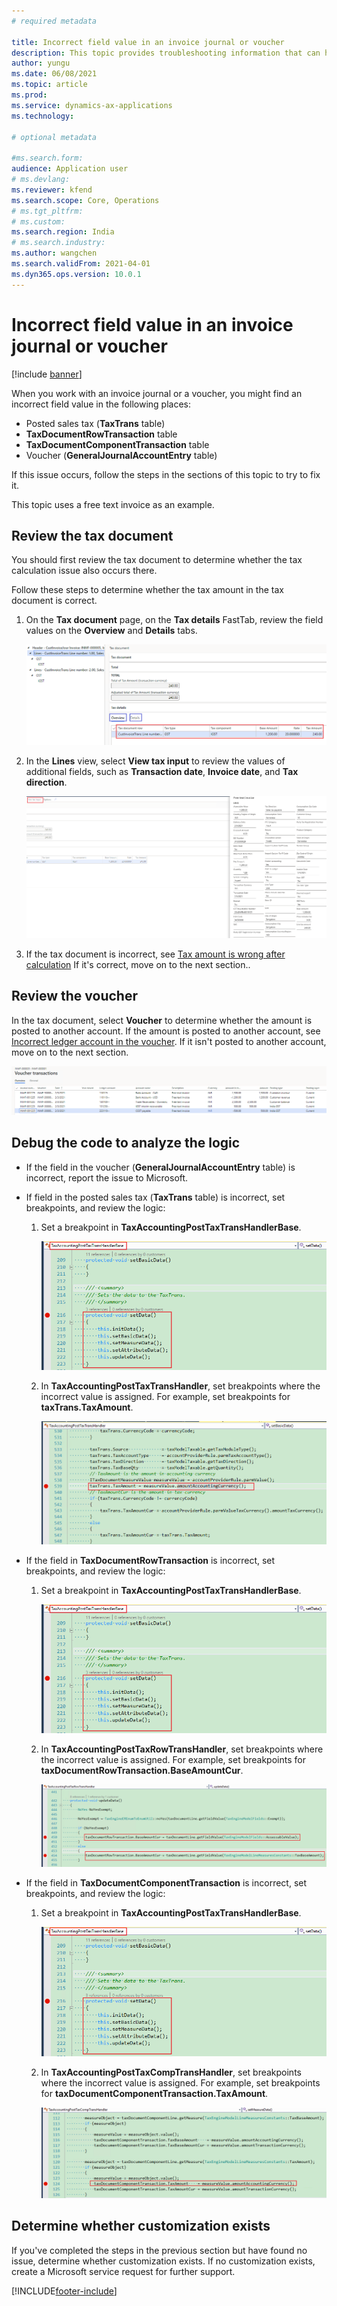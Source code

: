 ```yaml
---
# required metadata

title: Incorrect field value in an invoice journal or voucher
description: This topic provides troubleshooting information that can help when a field value in an invoice journal or voucher is incorrect.
author: yungu
ms.date: 06/08/2021
ms.topic: article
ms.prod: 
ms.service: dynamics-ax-applications
ms.technology: 

# optional metadata

#ms.search.form:
audience: Application user
# ms.devlang: 
ms.reviewer: kfend
ms.search.scope: Core, Operations
# ms.tgt_pltfrm: 
# ms.custom: 
ms.search.region: India
# ms.search.industry: 
ms.author: wangchen
ms.search.validFrom: 2021-04-01
ms.dyn365.ops.version: 10.0.1
---
```


# Incorrect field value in an invoice journal or voucher

[!include [banner](../includes/banner.md)]

When you work with an invoice journal or a voucher, you might find an incorrect field value in the following places:

- Posted sales tax (**TaxTrans** table)
- **TaxDocumentRowTransaction** table
- **TaxDocumentComponentTransaction** table
- Voucher (**GeneralJournalAccountEntry** table)

If this issue occurs, follow the steps in the sections of this topic to try to fix it.

This topic uses a free text invoice as an example.

## Review the tax document

You should first review the tax document to determine whether the tax calculation issue also occurs there.

Follow these steps to determine whether the tax amount in the tax document is correct.

1. On the **Tax document** page, on the **Tax details** FastTab, review the field values on the **Overview** and **Details** tabs.

    [![Overview tab on the Tax details FastTab of the Tax document page](./media/field-value-invoice-journal-voucher-Picture1.png)](./media/field-value-invoice-journal-voucher-Picture1.png)

2. In the **Lines** view, select **View tax input** to review the values of additional fields, such as **Transaction date**, **Invoice date**, and **Tax direction**.

    [![View tax input button on the Tax document page](./media/field-value-invoice-journal-voucher-Picture2.png)](./media/field-value-invoice-journal-voucher-Picture2.png)

3. If the tax document is incorrect, see [Tax amount is wrong after calculation](apac-ind-GST-troubleshooting-tax-amount-wrong-after-calculation.md) If it's correct, move on to the next section..

## Review the voucher

In the tax document, select **Voucher** to determine whether the amount is posted to another account. If the amount is posted to another account, see [Incorrect ledger account in the voucher](apac-ind-GST-troubleshooting-ledger-account-in-voucher-wrong.md). If it isn't posted to another account, move on to the next section.

[![Voucher transactions page](./media/field-value-invoice-journal-voucher-Picture3.png)](./media/field-value-invoice-journal-voucher-Picture3.png)

## Debug the code to analyze the logic

- If the field in the voucher (**GeneralJournalAccountEntry** table) is incorrect, report the issue to Microsoft.
- If field in the posted sales tax (**TaxTrans** table) is incorrect, set breakpoints, and review the logic:

    1. Set a breakpoint in **TaxAccountingPostTaxTransHandlerBase**.

        [![Breakpoint in TaxAccountingPostTaxTransHandlerBase](./media/field-value-invoice-journal-voucher-Picture4.png)](./media/field-value-invoice-journal-voucher-Picture4.png)

    2. In **TaxAccountingPostTaxTransHandler**, set breakpoints where the incorrect value is assigned. For example, set breakpoints for **taxTrans.TaxAmount**.

        [![Breakpoints for taxTrans.TaxAmount when incorrect value is assigned](./media/field-value-invoice-journal-voucher-Picture5.png)](./media/field-value-invoice-journal-voucher-Picture5.png)

- If the field in **TaxDocumentRowTransaction** is incorrect, set breakpoints, and review the logic:

    1. Set a breakpoint in **TaxAccountingPostTaxTransHandlerBase**.

        [![Breakpoint in TaxAccountingPostTaxTransHandlerBase](./media/field-value-invoice-journal-voucher-Picture6.png)](./media/field-value-invoice-journal-voucher-Picture6.png)

    2. In **TaxAccountingPostTaxRowTransHandler**, set breakpoints where the incorrect value is assigned. For example, set breakpoints for **taxDocumentRowTransaction.BaseAmountCur**.

        [![Breakpoints for taxDocumentRowTransaction.BaseAmountCur](./media/field-value-invoice-journal-voucher-Picture7.png)](./media/field-value-invoice-journal-voucher-Picture7.png)

- If the field in **TaxDocumentComponentTransaction** is incorrect, set breakpoints, and review the logic:

    1. Set a breakpoint in **TaxAccountingPostTaxTransHandlerBase**.

        [![Breakpoint for TaxAccountingPostTaxTransHandlerBase](./media/field-value-invoice-journal-voucher-Picture8.png)](./media/field-value-invoice-journal-voucher-Picture8.png)

    2. In **TaxAccountingPostTaxCompTransHandler**, set breakpoints where the incorrect value is assigned. For example, set breakpoints for **taxDocumentComponentTransaction.TaxAmount**.

        [![Breakpoints for taxDocumentComponentTransaction.TaxAmount](./media/field-value-invoice-journal-voucher-Picture9.png)](./media/field-value-invoice-journal-voucher-Picture9.png)

## Determine whether customization exists

If you've completed the steps in the previous section but have found no issue, determine whether customization exists. If no customization exists, create a Microsoft service request for further support.

[!INCLUDE[footer-include](../../includes/footer-banner.md)]
